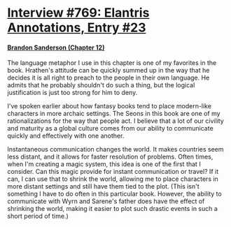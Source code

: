 # [Interview #769: Elantris Annotations, Entry #23](https://www.theoryland.com/intvmain.php?i=769#23)

#### [Brandon Sanderson (Chapter 12)](http://www.brandonsanderson.com/annotation/19/Elantris-Chapter-12)

The language metaphor I use in this chapter is one of my favorites in the book. Hrathen's attitude can be quickly summed up in the way that he decides it is all right to preach to the people in their own language. He admits that he probably shouldn't do such a thing, but the logical justification is just too strong for him to deny.

I've spoken earlier about how fantasy books tend to place modern-like characters in more archaic settings. The Seons in this book are one of my rationalizations for the way that people act. I believe that a lot of our civility and maturity as a global culture comes from our ability to communicate quickly and effectively with one another.

Instantaneous communication changes the world. It makes countries seem less distant, and it allows for faster resolution of problems. Often times, when I'm creating a magic system, this idea is one of the first that I consider. Can this magic provide for instant communication or travel? If it can, I can use that to shrink the world, allowing me to place characters in more distant settings and still have them tied to the plot. (This isn't something I have to do often in this particular book. However, the ability to communicate with Wyrn and Sarene's father does have the effect of shrinking the world, making it easier to plot such drastic events in such a short period of time.)

